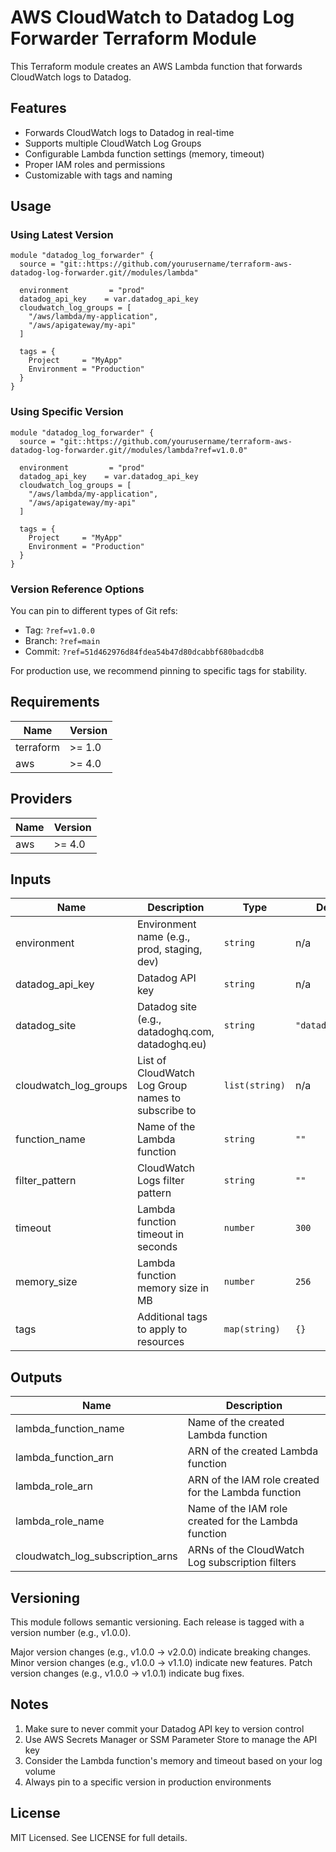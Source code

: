 # AWS CloudWatch to Datadog Log Forwarder Terraform Module

This Terraform module creates an AWS Lambda function that forwards CloudWatch logs to Datadog.

## Features

- Forwards CloudWatch logs to Datadog in real-time
- Supports multiple CloudWatch Log Groups
- Configurable Lambda function settings (memory, timeout)
- Proper IAM roles and permissions
- Customizable with tags and naming

## Usage

### Using Latest Version

```hcl
module "datadog_log_forwarder" {
  source = "git::https://github.com/yourusername/terraform-aws-datadog-log-forwarder.git//modules/lambda"

  environment         = "prod"
  datadog_api_key    = var.datadog_api_key
  cloudwatch_log_groups = [
    "/aws/lambda/my-application",
    "/aws/apigateway/my-api"
  ]

  tags = {
    Project     = "MyApp"
    Environment = "Production"
  }
}
```

### Using Specific Version

```hcl
module "datadog_log_forwarder" {
  source = "git::https://github.com/yourusername/terraform-aws-datadog-log-forwarder.git//modules/lambda?ref=v1.0.0"

  environment         = "prod"
  datadog_api_key    = var.datadog_api_key
  cloudwatch_log_groups = [
    "/aws/lambda/my-application",
    "/aws/apigateway/my-api"
  ]

  tags = {
    Project     = "MyApp"
    Environment = "Production"
  }
}
```

### Version Reference Options

You can pin to different types of Git refs:

- Tag: `?ref=v1.0.0`
- Branch: `?ref=main`
- Commit: `?ref=51d462976d84fdea54b47d80dcabbf680badcdb8`

For production use, we recommend pinning to specific tags for stability.

## Requirements

| Name | Version |
|------|---------|
| terraform | >= 1.0 |
| aws | >= 4.0 |

## Providers

| Name | Version |
|------|---------|
| aws | >= 4.0 |

## Inputs

| Name | Description | Type | Default | Required |
|------|-------------|------|---------|:--------:|
| environment | Environment name (e.g., prod, staging, dev) | `string` | n/a | yes |
| datadog_api_key | Datadog API key | `string` | n/a | yes |
| datadog_site | Datadog site (e.g., datadoghq.com, datadoghq.eu) | `string` | `"datadoghq.com"` | no |
| cloudwatch_log_groups | List of CloudWatch Log Group names to subscribe to | `list(string)` | n/a | yes |
| function_name | Name of the Lambda function | `string` | `""` | no |
| filter_pattern | CloudWatch Logs filter pattern | `string` | `""` | no |
| timeout | Lambda function timeout in seconds | `number` | `300` | no |
| memory_size | Lambda function memory size in MB | `number` | `256` | no |
| tags | Additional tags to apply to resources | `map(string)` | `{}` | no |

## Outputs

| Name | Description |
|------|-------------|
| lambda_function_name | Name of the created Lambda function |
| lambda_function_arn | ARN of the created Lambda function |
| lambda_role_arn | ARN of the IAM role created for the Lambda function |
| lambda_role_name | Name of the IAM role created for the Lambda function |
| cloudwatch_log_subscription_arns | ARNs of the CloudWatch Log subscription filters |

## Versioning

This module follows semantic versioning. Each release is tagged with a version number (e.g., v1.0.0).

Major version changes (e.g., v1.0.0 -> v2.0.0) indicate breaking changes.
Minor version changes (e.g., v1.0.0 -> v1.1.0) indicate new features.
Patch version changes (e.g., v1.0.0 -> v1.0.1) indicate bug fixes.

## Notes

1. Make sure to never commit your Datadog API key to version control
2. Use AWS Secrets Manager or SSM Parameter Store to manage the API key
3. Consider the Lambda function's memory and timeout based on your log volume
4. Always pin to a specific version in production environments

## License

MIT Licensed. See LICENSE for full details.
